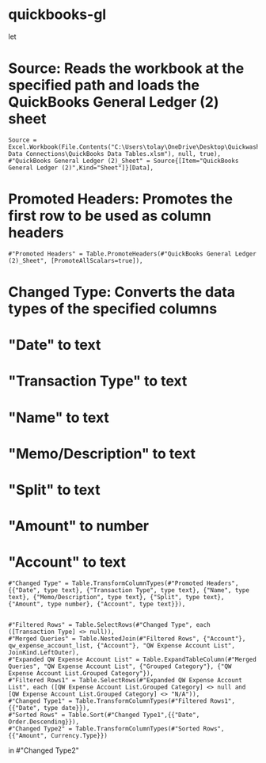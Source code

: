 # quickbooks-gl
let
# Source: Reads the workbook at the specified path and loads the QuickBooks General Ledger (2) sheet
    Source = Excel.Workbook(File.Contents("C:\Users\tolay\OneDrive\Desktop\Quickwash Data Connections\QuickBooks Data Tables.xlsm"), null, true),
    #"QuickBooks General Ledger (2)_Sheet" = Source{[Item="QuickBooks General Ledger (2)",Kind="Sheet"]}[Data],
    
# Promoted Headers: Promotes the first row to be used as column headers
    #"Promoted Headers" = Table.PromoteHeaders(#"QuickBooks General Ledger (2)_Sheet", [PromoteAllScalars=true]),
#   Changed Type: Converts the data types of the specified columns
#   "Date" to text
#   "Transaction Type" to text
#   "Name" to text
#   "Memo/Description" to text
#   "Split" to text
#   "Amount" to number
#   "Account" to text   
    #"Changed Type" = Table.TransformColumnTypes(#"Promoted Headers",{{"Date", type text}, {"Transaction Type", type text}, {"Name", type text}, {"Memo/Description", type text}, {"Split", type text}, {"Amount", type number}, {"Account", type text}}),


    #"Filtered Rows" = Table.SelectRows(#"Changed Type", each ([Transaction Type] <> null)),
    #"Merged Queries" = Table.NestedJoin(#"Filtered Rows", {"Account"}, qw_expense_account_list, {"Account"}, "QW Expense Account List", JoinKind.LeftOuter),
    #"Expanded QW Expense Account List" = Table.ExpandTableColumn(#"Merged Queries", "QW Expense Account List", {"Grouped Category"}, {"QW Expense Account List.Grouped Category"}),
    #"Filtered Rows1" = Table.SelectRows(#"Expanded QW Expense Account List", each ([QW Expense Account List.Grouped Category] <> null and [QW Expense Account List.Grouped Category] <> "N/A")),
    #"Changed Type1" = Table.TransformColumnTypes(#"Filtered Rows1",{{"Date", type date}}),
    #"Sorted Rows" = Table.Sort(#"Changed Type1",{{"Date", Order.Descending}}),
    #"Changed Type2" = Table.TransformColumnTypes(#"Sorted Rows",{{"Amount", Currency.Type}})
in
    #"Changed Type2"
